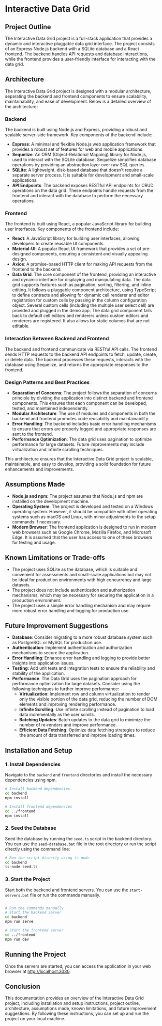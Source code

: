 # Interactive Data Grid

## Project Outline

The Interactive Data Grid project is a full-stack application that provides a dynamic and interactive pluggable data grid interface. The project consists of an Express Node.js backend with a SQLite database and a React frontend. The backend handles API requests and database interactions, while the frontend provides a user-friendly interface for interacting with the data grid.

## Architecture

The Interactive Data Grid project is designed with a modular architecture, separating the backend and frontend components to ensure scalability, maintainability, and ease of development. Below is a detailed overview of the architecture:

### Backend

The backend is built using Node.js and Express, providing a robust and scalable server-side framework. Key components of the backend include:

- **Express**: A minimal and flexible Node.js web application framework that provides a robust set of features for web and mobile applications.
- **Sequelize**: An ORM (Object-Relational Mapping) library for Node.js, used to interact with the SQLite database. Sequelize simplifies database operations by providing an abstraction layer over raw SQL queries.
- **SQLite**: A lightweight, disk-based database that doesn't require a separate server process. It is suitable for development and small-scale applications.
- **API Endpoints**: The backend exposes RESTful API endpoints for CRUD operations on the data grid. These endpoints handle requests from the frontend and interact with the database to perform the necessary operations.

### Frontend

The frontend is built using React, a popular JavaScript library for building user interfaces. Key components of the frontend include:

- **React**: A JavaScript library for building user interfaces, allowing developers to create reusable UI components.
- **Material-UI**: A popular React UI framework that provides a set of pre-designed components, ensuring a consistent and visually appealing design.
- **Axios**: A promise-based HTTP client for making API requests from the frontend to the backend.
- **Data Grid**: The core component of the frontend, providing an interactive and dynamic interface for displaying and manipulating data. The data grid supports features such as pagination, sorting, filtering, and inline editing. It follows a pluggable component architecture, using TypeScript to define contracts and allowing for dynamic cell renderer and editor registration for custom cells by passing in the column configuration object. Several custom cells (including the multiple user select cell) are provided and plugged in the demo app. The data grid component falls back to default cell editors and renderers unless custom editors and renderers are registered. It also allows for static columns that are not editable.

### Interaction Between Backend and Frontend

The backend and frontend communicate via RESTful API calls. The frontend sends HTTP requests to the backend API endpoints to fetch, update, create, or delete data. The backend processes these requests, interacts with the database using Sequelize, and returns the appropriate responses to the frontend.

### Design Patterns and Best Practices

- **Separation of Concerns**: The project follows the separation of concerns principle by dividing the application into distinct backend and frontend components. This ensures that each component can be developed, tested, and maintained independently.
- **Modular Architecture**: The use of modules and components in both the backend and frontend promotes code reusability and maintainability.
- **Error Handling**: The backend includes basic error handling mechanisms to ensure that errors are properly logged and appropriate responses are sent to the frontend.
- **Performance Optimization**: The data grid uses pagination to optimize performance for large datasets. Future improvements may include virtualization and infinite scrolling techniques.

This architecture ensures that the Interactive Data Grid project is scalable, maintainable, and easy to develop, providing a solid foundation for future enhancements and improvements.

## Assumptions Made

- **Node.js and npm**: The project assumes that Node.js and npm are installed on the development machine.
- **Operating System**: The project is developed and tested on a Windows operating system. However, it should be compatible with other operating systems such as macOS and Linux, with minor adjustments to the setup commands if necessary.
- **Modern Browser**: The frontend application is designed to run in modern web browsers such as Google Chrome, Mozilla Firefox, and Microsoft Edge. It is assumed that the user has access to one of these browsers for testing and usage.

## Known Limitations or Trade-offs

- The project uses SQLite as the database, which is suitable and convenient for assessments and small-scale applications but may not be ideal for production environments with high concurrency and large datasets.
- The project does not include authentication and authorization mechanisms, which may be necessary for securing the application in a production environment.
- The project uses a simple error handling mechanism and may require more robust error handling and logging for production use.

## Future Improvement Suggestions

- **Database**: Consider migrating to a more robust database system such as PostgreSQL or MySQL for production use.
- **Authentication**: Implement authentication and authorization mechanisms to secure the application.
- **Error Handling**: Enhance error handling and logging to provide better insights into application issues.
- **Testing**: Add unit tests and integration tests to ensure the reliability and stability of the application.
- **Performance**: The Data Grid uses the pagination approach for performance optimization for large datasets. Consider using the following techniques to further improve performance:
  - **Virtualization**: Implement row and column virtualization to render only the visible portion of the data grid, reducing the number of DOM elements and improving rendering performance.
  - **Infinite Scrolling**: Use infinite scrolling instead of pagination to load data incrementally as the user scrolls.
  - **Batching Updates**: Batch updates to the data grid to minimize the number of re-renders and improve performance.
  - **Efficient Data Fetching**: Optimize data fetching strategies to reduce the amount of data transferred and improve loading times.

## Installation and Setup

### 1. Install Dependencies

Navigate to the `backend` and `frontend` directories and install the necessary dependencies using npm.

```sh
# Install backend dependencies
cd backend
npm install

# Install frontend dependencies
cd ../frontend
npm install
```

### 2. Seed the Database

Seed the database by running the `seed.ts` script in the backend directory. You can use the `seed-database.bat` file in the root directory or run the script directly using the command line:

```sh
# Run the script directly using ts-node
cd backend
ts-node seed.ts
```

### 3. Start the Project

Start both the backend and frontend servers. You can use the `start-servers.bat` file or run the commands manually.

```sh

# Run the commands manually
# Start the backend server
cd backend
npm run serve

# Start the frontend server
cd ../frontend
npm run dev
```

## Running the Project

Once the servers are started, you can access the application in your web browser at [http://localhost:3030](http://localhost:3030).

## Conclusion

This documentation provides an overview of the Interactive Data Grid project, including installation and setup instructions, project outline, architecture, assumptions made, known limitations, and future improvement suggestions. By following these instructions, you can set up and run the project on your local machine.
